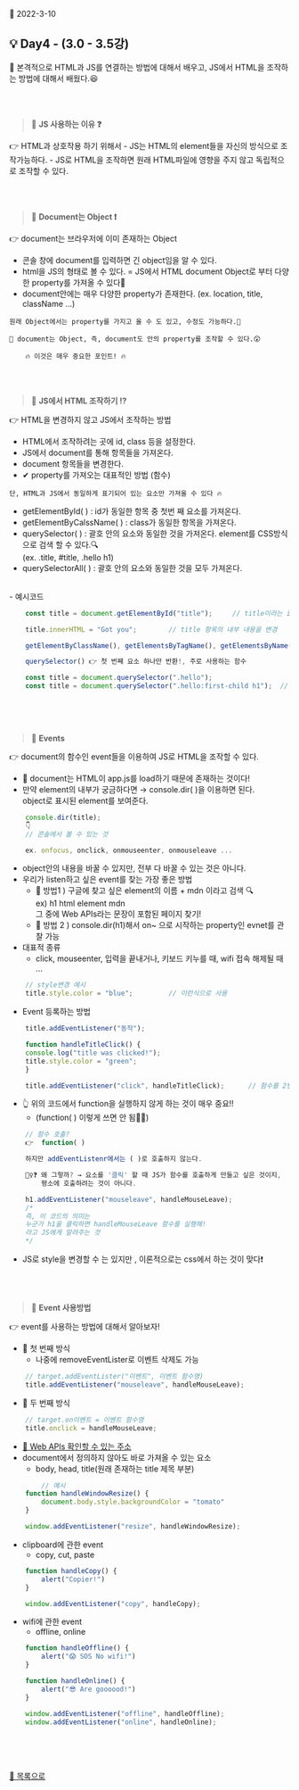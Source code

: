 📅 2022-3-10
## **💡 Day4 - (3.0 - 3.5강)** 

📑 본격적으로 HTML과 JS를 연결하는 방법에 대해서 배우고, JS에서 HTML을 조작하는 방법에 대해서 배웠다.😆  

<br/>
<br/>


> 🌱 **JS 사용하는 이유 ❓**

👉 HTML과 상호작용 하기 위해서
    - JS는 HTML의 element들을 자신의 방식으로 조작가능하다.
    - JS로 HTML을 조작하면 원래 HTML파일에 영향을 주지 않고 독립적으로 조작할 수 있다.

<br/>
<br/>


> 🌱 **Document는 Object ❗** 

👉 document는 브라우저에 이미 존재하는 Object
- 콘솔 창에 document를 입력하면 긴 object임을 알 수 있다.  
- html을 JS의 형태로 볼 수 있다. = JS에서 HTML document Object로 부터 다양한 property를 가져올 수 있다🙊
- document안에는 매우 다양한 property가 존재한다. (ex. location, title, className ...)  

```
원래 Object에서는 property를 가지고 올 수 도 있고, 수정도 가능하다.🤔

📌 document는 Object, 즉, document도 안의 property를 조작할 수 있다.😲
    
    🔥 이것은 매우 중요한 포인트! 🔥
```

<br/>
<br/>


> 🌱 **JS에서 HTML 조작하기 ⁉**  

👉 HTML을 변경하지 않고 JS에서 조작하는 방법
- HTML에서 조작하려는 곳에 id, class 등을 설정한다.
- JS에서 document를 통해 항목들을 가져온다.
- document 항목들을 변경한다.
- ✔ property를 가져오는 대표적인 방법 (함수)
```
단, HTML과 JS에서 동일하게 표기되어 있는 요소만 가져올 수 있다 🔥
```
- getElementById( ) : id가 동일한 항목 중 첫번 째 요소를 가져온다.
- getElementByCalssName( ) : class가 동일한 항목을 가져온다.
- querySelector( ) : 괄호 안의 요소와 동일한 것을 가져온다. element를 CSS방식으로 검색 할 수 있다.🔍     
    (ex. .title, #title, .hello h1)
- querySelectorAll( ) : 괄호 안의 요소와 동일한 것을 모두 가져온다.  

<br/>
- 예시코드

```js
    const title = document.getElementById("title");     // title이라는 id의 항목을 가져온다.

    title.innerHTML = "Got you";        // title 항목의 내부 내용을 변경
```   
```js
    getElementByClassName(), getElementsByTagName(), getElementsByName() 👉 [] 를 반환!

    querySelector() 👉 첫 번째 요소 하나만 반환!, 주로 사용하는 함수

    const title = document.querySelector(".hello");
    const title = document.querySelector(".hello:first-child h1");  // 이런 것도 가능
    
```
    
<br/>
<br/>


> 🌱 **Events**  

👉 document의 함수인 event들을 이용하여 JS로 HTML을 조작할 수 있다.
- 📌 document는 HTML이 app.js를 load하기 때문에 존재하는 것이다!
- 만약 element의 내부가 궁금하다면 → console.dir( )을 이용하면 된다.  
object로 표시된 element를 보여준다.
```js
    console.dir(title);
    👇
    // 콘솔에서 볼 수 있는 것

    ex. onfocus, onclick, onmouseenter, onmouseleave ...
```
- object안의 내용을 바꿀 수 있지만, 전부 다 바꿀 수 있는 것은 아니다.   
- 우리가 listen하고 싶은 event를 찾는 가장 좋은 방법
    - 📌 방법1 ) 구글에 찾고 싶은 element의 이름 + mdn 이라고 검색 🔍   
                    ex) h1 html element mdn  
                    그 중에 Web APIs라는 문장이 포함된 페이지 찾기!  
    - 📌 방법 2 )  console.dir(h1)해서 on~ 으로 시작하는 property인 evnet를 관찰 가능  
- 대표적 종류
    - click, mouseenter, 입력을 끝내거나, 키보드 키누를 때, wifi 접속 해제될 때 ... 

```js
    // style변경 예시
    title.style.color = "blue";         // 이런식으로 사용
```     
- Event 등록하는 방법
```js
    title.addEventListener("동작");

    function handleTitleClick() {
    console.log("title was clicked!");
    title.style.color = "green";
    }

    title.addEventListener("click", handleTitleClick);      // 함수를 2번 째 인수로 전달
```  
-  👆 위의 코드에서 function을 실행하지 않게 하는 것이 매우 중요!! 
    - (function( ) 이렇게 쓰면 안 됨🙅‍♀️)
```js
    // 함수 호출? 
    👉  function( )

    하지만 addEventListenr에서는 ( )로 호출하지 않는다.

    🤷‍♀️❓ 왜 그렇까? → 요소를 '클릭' 할 때 JS가 함수를 호출하게 만들고 싶은 것이지,  
        평소에 호출하려는 것이 아니다.

    h1.addEventListener("mouseleave", handleMouseLeave); 
    /*
    즉, 이 코드의 의미는
    누군가 h1을 클릭하면 handleMouseLeave 함수를 실행해! 
    라고 JS에게 알려주는 것 
    */
```  
- JS로 style을 변경할 수 는 있지만 , 이론적으로는 css에서 하는 것이 맞다❗  
    
<br/>
<br/>


> 🌱 **Event 사용방법**  

👉 event를 사용하는 방법에 대해서 알아보자!
- 📌 첫 번째 방식
    - 나중에 removeEventLister로 이벤트 삭제도 가능
```js
    // target.addEventLister("이벤트", 이벤트 함수명)
    title.addEventListener("mouseleave", handleMouseLeave);
```  
- 📌 두 번째 방식
```js
    // target.on이벤트 = 이벤트 함수명
    title.onclick = handleMouseLeave;
```
- [🔗 Web APIs 확인할 수 있는 주소](https://developer.mozilla.org/ko/docs/Web/API/Window)
- document에서 정의하지 않아도 바로 가져올 수 있는 요소
    - body, head, title(원래 존재하는 title 제목 부분)
```js
        // 예시
    function handleWindowResize() {
        document.body.style.backgroundColor = "tomato"
    }

    window.addEventListener("resize", handleWindowResize);
```  
- clipboard에 관한 event
    - copy, cut, paste
```js
    function handleCopy() {
        alert("Copier!")
    }

    window.addEventListener("copy", handleCopy);
```  
- wifi에 관한 event
    - offline, online
```js
    function handleOffline() {
        alert("😱 SOS No wifi!")
    }

    function handleOnline() {
        alert("😎 Are goooood!")
    }

    window.addEventListener("offline", handleOffline);
    window.addEventListener("online", handleOnline);
```
<br/>
<br/>
<br/>


[📌 목록으로](/README.md)
